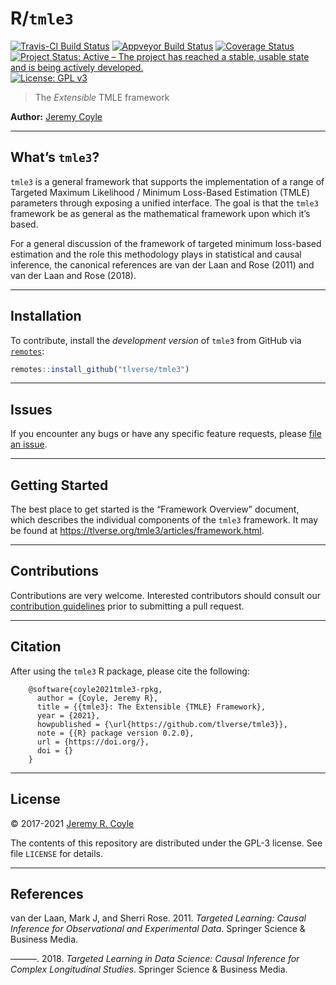 
<!-- README.md is generated from README.Rmd. Please edit that file -->

# R/`tmle3`

[![Travis-CI Build
Status](https://travis-ci.org/tlverse/tmle3.svg?branch=master)](https://travis-ci.org/tlverse/tmle3)
[![Appveyor Build
Status](https://ci.appveyor.com/api/projects/status/cxp6a15anauyadgb?svg=true)](https://ci.appveyor.com/project/tlverse/tmle3)
[![Coverage
Status](https://img.shields.io/codecov/c/github/tlverse/tmle3/master.svg)](https://codecov.io/github/tlverse/tmle3?branch=master)
[![Project Status: Active – The project has reached a stable, usable
state and is being actively
developed.](https://www.repostatus.org/badges/latest/active.svg)](https://www.repostatus.org/#active)
[![License: GPL
v3](https://img.shields.io/badge/License-GPL%20v3-blue.svg)](http://www.gnu.org/licenses/gpl-3.0)

> The *Extensible* TMLE framework

**Author:** [Jeremy Coyle](https://github.com/jeremyrcoyle)

-----

## What’s `tmle3`?

`tmle3` is a general framework that supports the implementation of a
range of Targeted Maximum Likelihood / Minimum Loss-Based Estimation
(TMLE) parameters through exposing a unified interface. The goal is that
the `tmle3` framework be as general as the mathematical framework upon
which it’s based.

For a general discussion of the framework of targeted minimum loss-based
estimation and the role this methodology plays in statistical and causal
inference, the canonical references are van der Laan and Rose (2011) and
van der Laan and Rose (2018).

-----

## Installation

<!--
For standard use, we recommend installing the package from
[CRAN](https://CRAN.R-project.org/package=hal9001) via


```r
install.packages("hal9001")
```
-->

To contribute, install the *development version* of `tmle3` from GitHub
via [`remotes`](https://CRAN.R-project.org/package=remotes):

``` r
remotes::install_github("tlverse/tmle3")
```

-----

## Issues

If you encounter any bugs or have any specific feature requests, please
[file an issue](https://github.com/tlverse/tmle3/issues).

-----

## Getting Started

The best place to get started is the “Framework Overview” document,
which describes the individual components of the `tmle3` framework. It
may be found at <https://tlverse.org/tmle3/articles/framework.html>.

-----

## Contributions

Contributions are very welcome. Interested contributors should consult
our [contribution
guidelines](https://github.com/tlverse/tmle3/blob/master/CONTRIBUTING.md)
prior to submitting a pull request.

-----

## Citation

After using the `tmle3` R package, please cite the following:

``` 
    @software{coyle2021tmle3-rpkg,
      author = {Coyle, Jeremy R},
      title = {{tmle3}: The Extensible {TMLE} Framework},
      year = {2021},
      howpublished = {\url{https://github.com/tlverse/tmle3}},
      note = {{R} package version 0.2.0},
      url = {https://doi.org/},
      doi = {}
    }
```

-----

## License

© 2017-2021 [Jeremy R. Coyle](https://github.com/jeremyrcoyle)

The contents of this repository are distributed under the GPL-3 license.
See file `LICENSE` for details.

-----

## References

<div id="refs" class="references">

<div id="ref-vdl2011targeted">

van der Laan, Mark J, and Sherri Rose. 2011. *Targeted Learning: Causal
Inference for Observational and Experimental Data*. Springer Science &
Business Media.

</div>

<div id="ref-vdl2018targeted">

———. 2018. *Targeted Learning in Data Science: Causal Inference for
Complex Longitudinal Studies*. Springer Science & Business Media.

</div>

</div>

